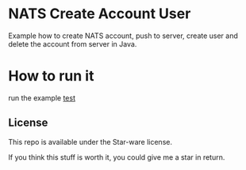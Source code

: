 # NATS Create Account User
Example how to create NATS account, push to server, create user and delete the account from server in Java.
# How to run it
run the example [test](https://github.com/licheng5625/NATS-Create-Account-User/blob/master/src/test/java/natsTest/NatsCreateUserTest.java)


License
-------
This repo is available under the Star-ware license.

If you think this stuff is worth it, you could give me a star in return.
